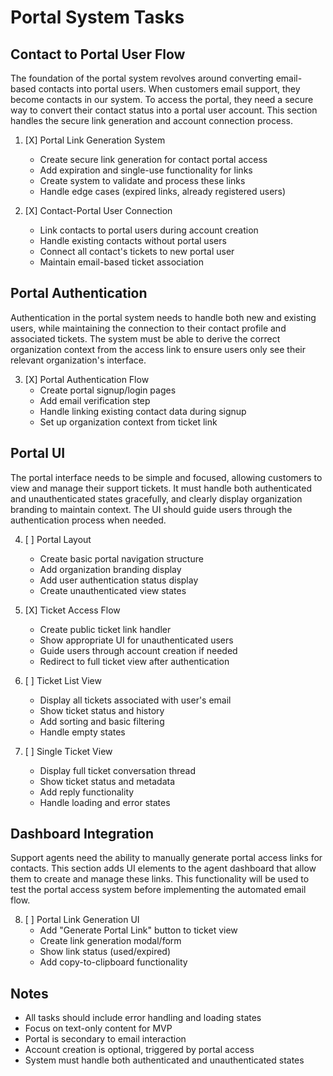 # Portal System Tasks

## Contact to Portal User Flow
The foundation of the portal system revolves around converting email-based contacts into portal users. When customers email support, they become contacts in our system. To access the portal, they need a secure way to convert their contact status into a portal user account. This section handles the secure link generation and account connection process.

1. [X] Portal Link Generation System
   - Create secure link generation for contact portal access
   - Add expiration and single-use functionality for links
   - Create system to validate and process these links
   - Handle edge cases (expired links, already registered users)

2. [X] Contact-Portal User Connection
   - Link contacts to portal users during account creation
   - Handle existing contacts without portal users
   - Connect all contact's tickets to new portal user
   - Maintain email-based ticket association

## Portal Authentication
Authentication in the portal system needs to handle both new and existing users, while maintaining the connection to their contact profile and associated tickets. The system must be able to derive the correct organization context from the access link to ensure users only see their relevant organization's interface.

3. [X] Portal Authentication Flow
   - Create portal signup/login pages
   - Add email verification step
   - Handle linking existing contact data during signup
   - Set up organization context from ticket link

## Portal UI
The portal interface needs to be simple and focused, allowing customers to view and manage their support tickets. It must handle both authenticated and unauthenticated states gracefully, and clearly display organization branding to maintain context. The UI should guide users through the authentication process when needed.

4. [ ] Portal Layout
   - Create basic portal navigation structure
   - Add organization branding display
   - Add user authentication status display
   - Create unauthenticated view states

5. [X] Ticket Access Flow
   - Create public ticket link handler
   - Show appropriate UI for unauthenticated users
   - Guide users through account creation if needed
   - Redirect to full ticket view after authentication

6. [ ] Ticket List View
   - Display all tickets associated with user's email
   - Show ticket status and history
   - Add sorting and basic filtering
   - Handle empty states

7. [ ] Single Ticket View
   - Display full ticket conversation thread
   - Show ticket status and metadata
   - Add reply functionality
   - Handle loading and error states

## Dashboard Integration
Support agents need the ability to manually generate portal access links for contacts. This section adds UI elements to the agent dashboard that allow them to create and manage these links. This functionality will be used to test the portal access system before implementing the automated email flow.

8. [ ] Portal Link Generation UI
   - Add "Generate Portal Link" button to ticket view
   - Create link generation modal/form
   - Show link status (used/expired)
   - Add copy-to-clipboard functionality

## Notes
- All tasks should include error handling and loading states
- Focus on text-only content for MVP
- Portal is secondary to email interaction
- Account creation is optional, triggered by portal access
- System must handle both authenticated and unauthenticated states 